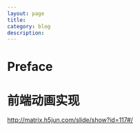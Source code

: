 ```yaml
---
layout: page
title:
category: blog
description:
---
```

# Preface

# 前端动画实现
http://matrix.h5jun.com/slide/show?id=117#/
